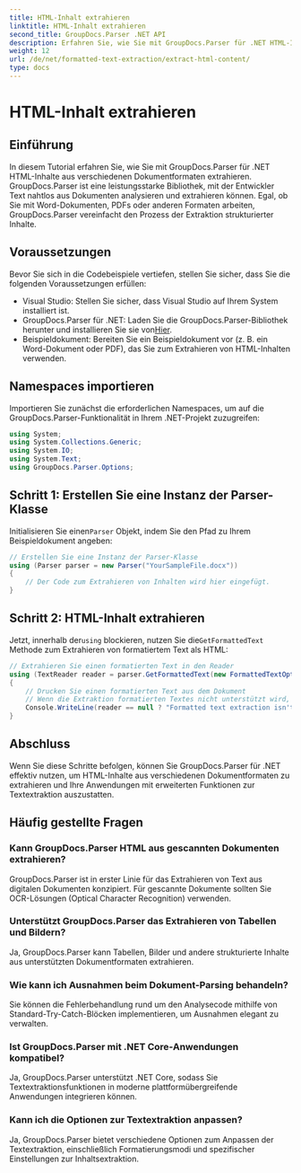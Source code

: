 ```yaml
---
title: HTML-Inhalt extrahieren
linktitle: HTML-Inhalt extrahieren
second_title: GroupDocs.Parser .NET API
description: Erfahren Sie, wie Sie mit GroupDocs.Parser für .NET HTML-Inhalte aus Dokumenten extrahieren. Leicht verständliches Tutorial mit Codebeispielen und Schritt-für-Schritt-Anleitung.
weight: 12
url: /de/net/formatted-text-extraction/extract-html-content/
type: docs
---
```

# HTML-Inhalt extrahieren

## Einführung
In diesem Tutorial erfahren Sie, wie Sie mit GroupDocs.Parser für .NET HTML-Inhalte aus verschiedenen Dokumentformaten extrahieren. GroupDocs.Parser ist eine leistungsstarke Bibliothek, mit der Entwickler Text nahtlos aus Dokumenten analysieren und extrahieren können. Egal, ob Sie mit Word-Dokumenten, PDFs oder anderen Formaten arbeiten, GroupDocs.Parser vereinfacht den Prozess der Extraktion strukturierter Inhalte.
## Voraussetzungen
Bevor Sie sich in die Codebeispiele vertiefen, stellen Sie sicher, dass Sie die folgenden Voraussetzungen erfüllen:
- Visual Studio: Stellen Sie sicher, dass Visual Studio auf Ihrem System installiert ist.
-  GroupDocs.Parser für .NET: Laden Sie die GroupDocs.Parser-Bibliothek herunter und installieren Sie sie von[Hier](https://releases.groupdocs.com/parser/net/).
- Beispieldokument: Bereiten Sie ein Beispieldokument vor (z. B. ein Word-Dokument oder PDF), das Sie zum Extrahieren von HTML-Inhalten verwenden.

## Namespaces importieren
Importieren Sie zunächst die erforderlichen Namespaces, um auf die GroupDocs.Parser-Funktionalität in Ihrem .NET-Projekt zuzugreifen:
```csharp
using System;
using System.Collections.Generic;
using System.IO;
using System.Text;
using GroupDocs.Parser.Options;
```
## Schritt 1: Erstellen Sie eine Instanz der Parser-Klasse
 Initialisieren Sie einen`Parser` Objekt, indem Sie den Pfad zu Ihrem Beispieldokument angeben:
```csharp
// Erstellen Sie eine Instanz der Parser-Klasse
using (Parser parser = new Parser("YourSampleFile.docx"))
{
    // Der Code zum Extrahieren von Inhalten wird hier eingefügt.
}
```
## Schritt 2: HTML-Inhalt extrahieren
 Jetzt, innerhalb der`using` blockieren, nutzen Sie die`GetFormattedText` Methode zum Extrahieren von formatiertem Text als HTML:
```csharp
// Extrahieren Sie einen formatierten Text in den Reader
using (TextReader reader = parser.GetFormattedText(new FormattedTextOptions(FormattedTextMode.Html)))
{
    // Drucken Sie einen formatierten Text aus dem Dokument
    // Wenn die Extraktion formatierten Textes nicht unterstützt wird, ist ein Reader null
    Console.WriteLine(reader == null ? "Formatted text extraction isn't supported" : reader.ReadToEnd());
}
```

## Abschluss
Wenn Sie diese Schritte befolgen, können Sie GroupDocs.Parser für .NET effektiv nutzen, um HTML-Inhalte aus verschiedenen Dokumentformaten zu extrahieren und Ihre Anwendungen mit erweiterten Funktionen zur Textextraktion auszustatten.

## Häufig gestellte Fragen
### Kann GroupDocs.Parser HTML aus gescannten Dokumenten extrahieren?
GroupDocs.Parser ist in erster Linie für das Extrahieren von Text aus digitalen Dokumenten konzipiert. Für gescannte Dokumente sollten Sie OCR-Lösungen (Optical Character Recognition) verwenden.
### Unterstützt GroupDocs.Parser das Extrahieren von Tabellen und Bildern?
Ja, GroupDocs.Parser kann Tabellen, Bilder und andere strukturierte Inhalte aus unterstützten Dokumentformaten extrahieren.
### Wie kann ich Ausnahmen beim Dokument-Parsing behandeln?
Sie können die Fehlerbehandlung rund um den Analysecode mithilfe von Standard-Try-Catch-Blöcken implementieren, um Ausnahmen elegant zu verwalten.
### Ist GroupDocs.Parser mit .NET Core-Anwendungen kompatibel?
Ja, GroupDocs.Parser unterstützt .NET Core, sodass Sie Textextraktionsfunktionen in moderne plattformübergreifende Anwendungen integrieren können.
### Kann ich die Optionen zur Textextraktion anpassen?
Ja, GroupDocs.Parser bietet verschiedene Optionen zum Anpassen der Textextraktion, einschließlich Formatierungsmodi und spezifischer Einstellungen zur Inhaltsextraktion.